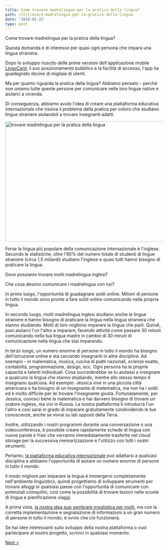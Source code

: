 ```yaml
---
title: Come trovare madrelingua per la pratica della lingua?
path: /it/trovare-madrelingua-per-la-pratica-della-lingua
date: '2018-01-25'
type: post
---
```


Come trovare madrelingua per la pratica della lingua?

Questa domanda è di interesse per quasi ogni persona che impara una lingua straniera.

Dopo lo sviluppo riuscito delle prime versioni dell'applicazione mobile <a href="https://lingocard.com" target="_blank" rel="noopener">LingoCard</a>, il suo posizionamento pubblico e la facilità di accesso, l'app ha guadagnato decine di migliaia di utenti.

Ma per quanto riguarda la pratica della lingua? Abbiamo pensato - perché non uniamo tutte queste persone per comunicare nelle loro lingue native e aiutarci a vicenda.

Di conseguenza, abbiamo avuto l'idea di creare una piattaforma educativa internazionale che risolva il problema della pratica per coloro che studiano lingue straniere aiutandoli a trovare insegnanti adatti.

<img class="aligncenter wp-image-78 size-full" src="../images/platform/social-network.jpg" alt="trovare madrelingua per la pratica della lingua" width="628" height="383" />

Forse la lingua più popolare della comunicazione internazionale è l'inglese. Secondo le statistiche, oltre l'80% del numero totale di studenti di lingue straniere (circa 1,5 miliardi) studiano l'inglese e quasi tutti hanno bisogno di praticare la lingua.

Dove possiamo trovare molti madrelingua inglesi?

Che cosa devono comunicare i madrelingua con noi?

In primo luogo, l'opportunità di guadagnare soldi online. Milioni di persone in tutto il mondo sono pronte a fare soldi online comunicando nella propria lingua.

In secondo luogo, molti madrelingua inglesi studiano anche le lingue straniere e hanno bisogno di praticare la lingua nella lingua straniera che stanno studiando. Molti di loro vogliono imparare la lingua che parli. Quindi, puoi aiutarci l'un l'altro a imparare, facendo attività come passare 30 minuti comunicando nella tua lingua madre in cambio di 30 minuti di comunicazione nella lingua che stai imparando.

In terzo luogo, un numero enorme di persone in tutto il mondo ha bisogno dell'istruzione online e sta cercando insegnanti in altre discipline. Ad esempio - in matematica, musica, cucina di piatti nazionali, scienze esatte, contabilità, programmazione, design, ecc. Ogni persona ha le proprie capacità e talenti individuali. Cosa succederebbe se tu aiutassi a insegnare a qualcuno la lingua che stanno studiando, mentre allo stesso tempo ti insegnano qualcosa. Ad esempio: Jessica vive in una piccola città americana e ha bisogno di un insegnante di matematica, ma non ha i soldi ed è molto difficile per lei trovare l'insegnante giusta. Fortunatamente, per Jessica, conosci bene la matematica e hai davvero bisogno di trovare un oratore inglese, ma vivi in ​​Russia. La nostra piattaforma ti introdurrà l'un l'altro e così sarai in grado di imparare gratuitamente condividendo le tue conoscenze, anche se vivrai su lati opposti della Terra.

Inoltre, utilizzando i nostri programmi durante una conversazione o una videoconferenza, è possibile creare rapidamente schede di lingua con nuove parole e frasi che verranno immediatamente trasferite nel cloud storage per la successiva memorizzazione e l'utilizzo con tutti i nostri strumenti.

Pertanto, <a href="https://lingocard.com" target="_blank" rel="noopener">la piattaforma educativa internazionale</a> può adattarsi a qualsiasi disciplina e abbiamo l'opportunità di aiutare un numero enorme di persone in tutto il mondo.

Il modo migliore per imparare la lingua è immergersi completamente nell'ambiente linguistico, quindi progettiamo di sviluppare strumenti per trovare alloggi in qualsiasi paese con l'opportunità di comunicare con potenziali coinquilini, così come la possibilità di trovare lezioni nelle scuole di lingua e pianificazione viaggi.

A prima vista, <a href="http://lingocard.org" target="_blank" rel="noopener">la nostra idea può sembrare irrealistica per molti</a>, ma con la corretta implementazione e segnalazione di informazioni a un gran numero di persone in tutto il mondo, è ovvio che ciò funzionerà.

Se hai idee interessanti sullo sviluppo della nostra piattaforma o vuoi partecipare al nostro progetto, scrivici in qualsiasi momento.

<a href="/it/come-imparare-linglese-velocemente">Next ></a>